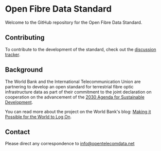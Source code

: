 # Open Fibre Data Standard

Welcome to the GitHub repository for the Open Fibre Data Standard.

## Contributing

To contribute to the development of the standard, check out the [discussion tracker](https://github.com/Open-Telecoms-Data/open-fibre-data-standard/discussions).

## Background

The World Bank and the International Telecommunication Union are partnering to develop an open standard for terrestrial fibre optic infrastructure data as part of their commitment to the joint declaration on cooperation on the advancement of the [2030 Agenda for Sustainable Development](https://sdgs.un.org/2030agenda).

You can read more about the project on the World Bank's blog: [Making it Possible for the World to Log On](https://www.worldbank.org/en/news/feature/2022/06/06/making-it-possible-for-the-world-to-log-on).

## Contact

Please direct any correspondence to [info@opentelecomdata.net](mailto:info@opentelecomdata.net)
